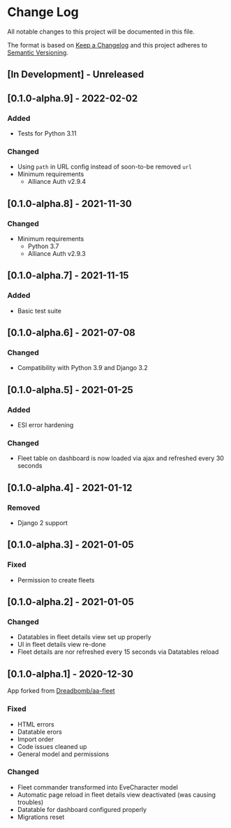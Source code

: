 # Change Log

All notable changes to this project will be documented in this file.

The format is based on [Keep a Changelog](http://keepachangelog.com/)
and this project adheres to [Semantic Versioning](http://semver.org/).


## [In Development] - Unreleased


## [0.1.0-alpha.9] - 2022-02-02

### Added

- Tests for Python 3.11

### Changed

- Using `path` in URL config instead of soon-to-be removed `url`
- Minimum requirements
  - Alliance Auth v2.9.4


## [0.1.0-alpha.8] - 2021-11-30

### Changed

- Minimum requirements
  - Python 3.7
  - Alliance Auth v2.9.3


## [0.1.0-alpha.7] - 2021-11-15

### Added

- Basic test suite


## [0.1.0-alpha.6] - 2021-07-08

### Changed

- Compatibility with Python 3.9 and Django 3.2


## [0.1.0-alpha.5] - 2021-01-25

### Added

- ESI error hardening

### Changed

- Fleet table on dashboard is now loaded via ajax and refreshed every 30 seconds


## [0.1.0-alpha.4] - 2021-01-12

### Removed

- Django 2 support


## [0.1.0-alpha.3] - 2021-01-05

### Fixed

- Permission to create fleets


## [0.1.0-alpha.2] - 2021-01-05

### Changed

- Datatables in fleet details view set up properly
- UI in fleet details view re-done
- Fleet details are nor refreshed every 15 seconds via Datatables reload


## [0.1.0-alpha.1] - 2020-12-30

App forked from [Dreadbomb/aa-fleet](https://github.com/Dreadbomb/aa-fleet)

### Fixed

- HTML errors
- Datatable erors
- Import order
- Code issues cleaned up
- General model and permissions

### Changed

- Fleet commander transformed into EveCharacter model
- Automatic page reload in fleet details view deactivated (was causing troubles)
- Datatable for dashboard configured properly
- Migrations reset

